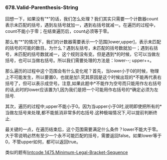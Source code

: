 ### 678.Valid-Parenthesis-String

回想一下，如果没有“\*”的话，我们怎么处理？我们其实只需要一个计数器count表示未匹配的括号，遇到左括号就加一，遇到右括号就减一。在遍历的过程中，count不能小于零；在结束遍历后，count必须等于零。

那么有“\*”的情况下，我们的计数器需要表示一个范围[lower,upper]，表示未匹配的括号的可能的数目。为什么？遇到左括号，未匹配的括号数就加一；遇到右括号，未匹配的括号数就减一，这个规则没有变。但是遇到\*的时候，它可以当做左括号，也可以当做右括号。所以我们需要处理的方法是：lower--; upper++。

那么遍历的过程中这个范围会有什么变化呢？首先，当lower小于0的时候，物理上不可能发生，所以要置0，也就是加1.究其原因是这个时候出现的\*不能再代表右括号了，但可以表示成空号。注意,如果此题中\*不能作为空号而只能用作左右括号的话,此时的lower应该置为1,因为我们是把一个可能用作右括号的\*确定必须为左括号.

其次，遍历的过程中,upper不能小于0。因为当upper小于0时,说明即使把所有的\*当做左括号来处理,都不能抵消非常多的右括号.这种极端情况下,可以提前判断终止.

最关键的一点，在遍历结束后，这个范围需要满足什么条件？lower不能大于零。大于零说明必然有至少一个永不可能匹配的括号，需要返回false。如果lower等于0，不管upper如何，都可以返回true。

类似的题有[lintcode 1475.Minimum-Legal-Bracket-Sequence](https://github.com/wisdompeak/LintCode/tree/master/Greedy/1475.Minimum-Legal-Bracket-Sequence)
